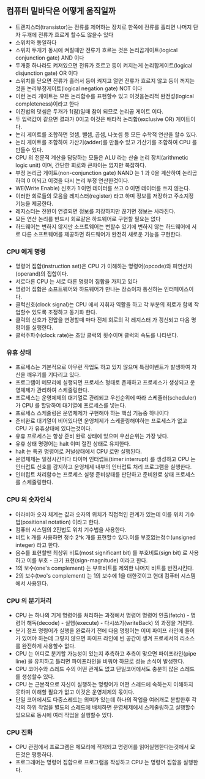## 컴퓨터 밑바닥은 어떻게 움직일까

* 트랜지스터(transistor)는 전류를 제어하는 장치로 한쪽에 전류를 흘리면 나머지 단자 두개에 전류가 흐르게 할수도 않을수 있다
* 스위치와 동일하다
* 스위치 두개가 동시에 켜질때만 전류가 흐르는 것은 논리곱게이트(logical conjunction gate) AND 이다
* 두개중 하나라도 켜져있으면 전류가 흐르고 등이 켜지는게 논리합게이트(logical disjunction gate) OR 이다
* 스위치를 닫으면 전류가 흘러서 등이 켜지고 열면 전류가 흐르지 않고 등이 꺼지는것을 논리부정게이트(logical negation gate) NOT 이다
* 이런 논리 게이트는 모든 논리함수를 표현할수 있고 이것을논리적 완전성(logical completeness)이라고 한다
* 이진법의 덧셈은 두개가 1(참)일때 참이 되므로 논리곱 게이트 이다.
* 두 입력값이 같으면 결과가 0이고 이것은 배타적 논리합(exclusive OR) 게이트이다.
* 논리 게이트를 조합하면 덧셈, 뺄셈, 곱셈, 나눗셈 등 모든 수학적 연산을 할수 있다.
* 논리 게이트를 조합하여 가산기(adder)를 만들수 있고 가산기를 조합하여 CPU 를 만들수 있다.
* CPU 의 전문적 계산을 담당하는 모듈은 ALU 라는 산술 논리 장치(arithmetic logic unit) 이며, 간단한 회로와 큰차이는 없지만 복잡하다.
* 부정 논리곱 게이트(non-conjunction gate) NAND 는 1 과 0을 계산하여 논리곱 하여 0 이되고 이것을 다시 논리 부정 연산한것이다.
* WE(Write Enable) 신호가 1 이면 데이터를 쓰고 0 이면 데이터를 쓰지 않는다.
* 이러한 회로들의 모음을 레지스터(register) 라고 하며 정보를 저장하고 주소지정 기능을 제공한다.
* 레지스터는 전원이 연결되면 정보를 저장하지만 끊기면 정보는 사라진다.
* 모든 연산 논리를 반드시 회로같은 하드웨어로 구현할 필요는 없다
* 하드웨어는 변하지 않지만 소프트웨어는 변할수 있기에 변하지 않는 하드웨어에 서로 다른 소프트웨어를 제공하면 하드웨어가 완전히 새로운 기능을 구현한다.

### CPU 에게 명령

* 명령어 집합(instruction set)은 CPU 가 이해하는 명령어(opcode)와 피연산자(operand)의 집합이다.
* 서로다른 CPU 는 서로 다른 명령어 집합을 가지고 있다
* 명령어 집합은 소프트웨어와 하드웨어가 만나는 장소이자 통신하는 인터페이스이다.
* 클럭신호(clock signal)는 CPU 에서 지휘자 역활을 하고 각 부분의 회로가 함꼐 작업할수 있도록 조정하고 동기화 한다.
* 클럭의 신호가 전압을 변경할때 마다 전체 회로의 각 레지스터 가 갱신되고 다음 명령어를 실행한다.
* 클럭주파수(clock rate)는 초당 클럭의 횟수이며 클럭의 속도를 나타낸다.

### 유휴 상태

* 프로세스는 기본적으로 아무런 작업도 하고 있지 않으며 특정이벤트가 발생하여 자신을 깨우기를 기다리고 있다.
* 프로그램이 메모리에 실행되면 프로세스 형태로 존재하고 프로세스가 생성되고 운영체제가 관리하여 스케줄링한다.
* 프로세스는 운영체제의 대기열로 관리되고 우선순위에 따라 스케줄러(scheduler) 가 CPU 를 할당하여 대기열에 프로세스를 넣는다.
* 프로세스 스케줄링은 운영체제가 구현해야 하는 핵심 기능중 하나이다
* 준비완료 대기열이 비어있다면 운영체제가 스케줄링해야하는 프로세스가 없고 CPU 가 유휴상태에 있다는것이다.
* 유휴 프로세스는 항상 준비 완료 상태에 있으며 우선순위는 가장 낮다.
* 유휴 상태 명령어는 halt 이며 절전 상태로 유지한다.
* halt 는 특권 명령어로 커널상태에서 CPU 로만 실행된다.
* 운영체제는 일정시간마다 타이머 인터럽트(timer interrupt) 를 생성하고 CPU 는 인터럽트 신호를 감지하고 운영체제 내부의 인터럽트 처리 프로그램을 실행한다.
* 인터럽트 처리함수는 프로세스 실행 준비상태를 판단하고 준비완료 상태 프로세스를 스케줄링한다.

### CPU 의 숫자인식

* 아라비아 숫자 체계는 값과 숫자의 위치가 직접적인 관계가 있는데 이를 위치 기수법(positional notation) 이라고 한다.
* 컴퓨터 시스템의 2진법도 위치 기수법을 사용한다.
* 비트 k 개를 사용하면 정수 2^k 개를 표현할수 있다.이를 부호없는정수(unsigned integer) 라고 한다.
* 음수를 표현할땐 최상위 비트(most significant bit) 를 부호비트(sign bit) 로 사용하고 이를 부호 - 크기 표현(sign-magnitude) 이라고 한다.
* 1의 보수(one's complement) 는 부호비트를 제외한 나머지 비트를 반전시킨다.
* 2의 보수(two's complement) 는 1의 보수에 1을 더한것이고 현대 컴퓨터 시스템에서 사용된다.

### CPU 의 분기처리

* CPU 는 하나의 기계 명령어를 처리하는 과정에서 명령어 명령어 인출(fetch) - 명령어 해독(decode) - 실행(execute) - 다시쓰기(writeBack) 의 과정을 거친다.
* 분기 점프 명령어가 실행을 완료하기 전에 다음 명령어는 이미 파이프 라인에 들어가 있어야 하는데 그렇지 않으면 파이프 라인에 빈 공간이 생겨 프로세서의 리소스를 완전하게 사용할수 없다.
* CPU 는 어디로 분기할 가능성이 있는지 추측하고 추측이 맞으면 파이프라인(pipe line) 을 유지하고 틀리면 파이프라인을 비워야 하므로 성능 손식이 발생한다.
* CPU 코어수와 스레드 수의 어떤 관계도 없고 단일코어에서도 충분히 많은 스레드를 생성할수 있다.
* CPU 는 근본적으로 자신이 실행하는 명령어가 어떤 스레드에 속하는지 이해하지 못하며 이해할 필요가 없고 이것은 운영체제의 몫이다.
* 단일 코어에서도 다중스레드는 의미가 있는데 하나의 작업을 여러개로 분할한후 각각의 하위 작업을 별도의 스레드에 배치하면 운영체제에서 스케줄링하고 실행할수 있으므로 동시에 여러 작업을 실행할수 있다.

### CPU 진화

* CPU 관점에서 프로그램은 메모리에 적재되고 명령어를 읽어실행한다는것에서 모든것은 평등하다.
* 프로그래머는 명령어 집합으로 프로그램을 작성하고 CPU 는 명령어 집합을 실행한다.